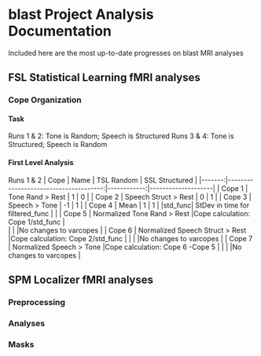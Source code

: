 # blast Project Analysis Documentation

Included here are the most up-to-date progresses on blast MRI analyses

## FSL Statistical Learning fMRI analyses

### Cope Organization
#### Task
Runs 1 & 2: Tone is Random; Speech is Structured
Runs 3 & 4: Tone is Structured; Speech is Random
#### First Level Analysis

Runs 1 & 2
|   Cope | Name                                  | TSL Random  | SSL Structured     |
|-------:|--------------------------------------:|------------:|--------------------|
| Cope 1 | Tone Rand > Rest                      |           1 |                  0 |
| Cope 2 | Speech Struct > Rest                  |           0 |                  1 |
| Cope 3 | Speech  > Tone                        |          -1 |                  1 |
| Cope 4 | Mean                                  |           1 |                  1 |
|std_func| StDev in time for filtered_func       |                                  |
| Cope 5 | Normalized Tone Rand > Rest           |Cope calculation: Cope 1/std_func |                               
|        |                                       |No changes to varcopes            |
| Cope 6 | Normalized Speech Struct > Rest       |Cope calculation: Cope 2/std_func |
|        |                                       |No changes to varcopes            |
| Cope 7 | Normalized Speech > Tone              |Cope calculation: Cope 6 -Cope 5  |
|        |                                       |No changes to varcopes            |

 
## SPM Localizer fMRI analyses
### Preprocessing
### Analyses
### Masks
